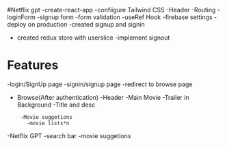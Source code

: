 #Netflix gpt
-create-react-app
-confiigure Tailwind CSS
-Header
-Routing
-loginForm
-signup form
-form validation
-useRef Hook
-firebase settings
-deploy on production
-created signup and signin
- created redux store with userslice
-implement signout

# Features

-login/SignUp page
-signin/signup page
-redirect to browse page

- Browse(After authentication)
  -Header
  -Main Movie
  -Trailer in Background
  -Title and desc

       -Movie suggetions
         -movie lists*n

-Netflix GPT
-search bar
-movie suggetions
